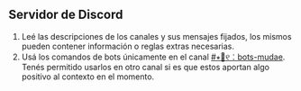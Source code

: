 ## Servidor de Discord

1. Leé las descripciones de los canales y sus mensajes fijados, los mismos pueden contener información o reglas extras necesarias.
2. Usá los comandos de bots únicamente en el canal [#⭒🔧୧︰bots-mudae](https://discord.com/channels/964679390439026698/979509241712877658). Tenés permitido usarlos en otro canal si es que estos aportan algo positivo al contexto en el momento.
